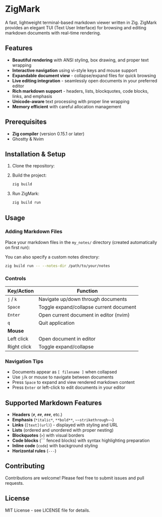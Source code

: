 # ZigMark

A fast, lightweight terminal-based markdown viewer written in Zig. ZigMark provides an elegant TUI (Text User Interface) for browsing and editing markdown documents with real-time rendering.

## Features

- **Beautiful rendering** with ANSI styling, box drawing, and proper text wrapping
- **Interactive navigation** using vi-style keys and mouse support
- **Expandable document view** - collapse/expand files for quick browsing
- **Live editing integration** - seamlessly open documents in your preferred editor
- **Rich markdown support** - headers, lists, blockquotes, code blocks, links, and emphasis
- **Unicode-aware** text processing with proper line wrapping
- **Memory efficient** with careful allocation management

## Prerequisites

- **Zig compiler** (version 0.15.1 or later)
- Ghostty & Nvim

## Installation & Setup

1. Clone the repository:

2. Build the project:
   ```bash
   zig build
   ```

3. Run ZigMark:
   ```bash
   zig build run
   ```

## Usage

### Adding Markdown Files

Place your markdown files in the `my_notes/` directory (created automatically on first run):

You can also specify a custom notes directory:

```bash
zig build run -- --notes-dir /path/to/your/notes
```

### Controls

| Key/Action | Function |
|------------|----------|
| `j` / `k` | Navigate up/down through documents |
| `Space` | Toggle expand/collapse current document |
| `Enter` | Open current document in editor (nvim) |
| `q` | Quit application |
| **Mouse** | |
| Left click | Open document in editor |
| Right click | Toggle expand/collapse |

### Navigation Tips

- Documents appear as `[ filename ]` when collapsed
- Use `j`/`k` or mouse to navigate between documents
- Press `Space` to expand and view rendered markdown content
- Press `Enter` or left-click to edit documents in your editor

## Supported Markdown Features

- **Headers** (`#`, `##`, `###`, etc.)
- **Emphasis** (`*italic*`, `**bold**`, `~~strikethrough~~`)
- **Links** (`[text](url)`) - displayed with styling and URL
- **Lists** (ordered and unordered with proper nesting)
- **Blockquotes** (`>`) with visual borders
- **Code blocks** (``` fenced blocks) with syntax highlighting preparation
- **Inline code** (`code`) with background styling
- **Horizontal rules** (`---`)

## Contributing

Contributions are welcome! Please feel free to submit issues and pull requests.

## License

MIT License - see LICENSE file for details.

